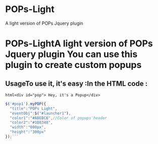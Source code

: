 # POPs-Light
A light version of POPs Jquery plugin 

# POPs-LightA light version of POPs Jquery plugin You can use this plugin to create custom popups 
## UsageTo use it, it's easy :In the HTML code : 
```html<div id="pop"> Hey, it's a Popup</div>``` 

```js
$('#pop1').myPOP({  
  "title":"POPs Light",  
  "eventObj":$("#launcher1"),  
  "color1":"#ABEBC6",//Color of popups'header  
  "color2":"#1D8348",  
  "width":"800px",  
  "height":"300px"
});```

